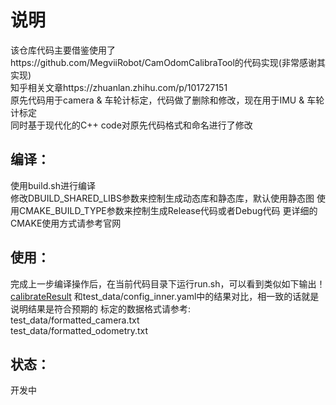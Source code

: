 # 说明
该仓库代码主要借鉴使用了https://github.com/MegviiRobot/CamOdomCalibraTool的代码实现(非常感谢其实现)  
知乎相关文章https://zhuanlan.zhihu.com/p/101727151  
原先代码用于camera & 车轮计标定，代码做了删除和修改，现在用于IMU & 车轮计标定  
同时基于现代化的C++ code对原先代码格式和命名进行了修改
## 编译：
使用build.sh进行编译  
修改DBUILD_SHARED_LIBS参数来控制生成动态库和静态库，默认使用静态图
使用CMAKE_BUILD_TYPE参数来控制生成Release代码或者Debug代码
更详细的CMAKE使用方式请参考官网
## 使用：
完成上一步编译操作后，在当前代码目录下运行run.sh，可以看到类似如下输出！[calibrateResult](documents/images/result.png)
和test_data/config_inner.yaml中的结果对比，相一致的话就是说明结果是符合预期的
标定的数据格式请参考:  
test_data/formatted_camera.txt  
test_data/formatted_odometry.txt
## 状态：
开发中